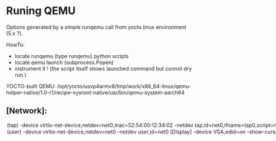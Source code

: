 # Runing QEMU

Options generated by a simple runqemu call from yocto linux environment (5.x ?).

HowTo:
 - locate runqemu (type runqemu) python scripts
 - locate qemu launch (subprocess.Popen)
 - instrument it ! (the script itself shows launched command but connot dry run )

YOCTO-built QEMU:
/opt/yocto/usvp4armv8/tmp/work/x86_64-linux/qemu-helper-native/1.0-r1/recipe-sysroot-native/usr/bin/qemu-system-aarch64

## [Network]:
 <option 1> (tap)
-device virtio-net-device,netdev=net0,mac=52:54:00:12:34:02
-netdev tap,id=net0,ifname=tap0,script=no,downscript=no
(kernel) -append ip=192.168.7.2::192.168.7.1:255.255.255.0

root $ ip tuntap add dev tap0 mode tap user ylhuillier

 <option 2> (user)
-device virtio-net-device,netdev=net0
-netdev user,id=net0

## [Display]
-device VGA,edid=on
-show-cursor
-serial mon:vc
-serial null

## [USB]
-device qemu-xhci
-device usb-tablet
-device usb-kbd

## [RNG]
-object rng-random,filename=/dev/urandom,id=rng0
-device virtio-rng-pci,rng=rng0

## [Hardware]
-machine virt
-cpu cortex-a57

## [NoDisplay]
-nographic

## [Memory]
-m 256
(kernel) -append mem=256M

## [Drive]:
-drive id=disk0,file=/opt/yocto/usvp4armv8/tmp/deploy/images/qemuarm64/core-image-full-cmdline-qemuarm64-20201105123308.rootfs.ext4,if=none,format=raw
-device virtio-blk-device,drive=disk0
(kernel) -append root=/dev/vda rw


## [NoRaid]
(kernel) -append raid=noautodetect 

## [Kernel]
-kernel /opt/yocto/usvp4armv8/tmp/deploy/images/qemuarm64/Image
-append console=ttyAMA0


# Samples
Kernel options (cmdline arguments to appear in -append)

========================
=== Simple Text Boot ===
========================

/opt/yocto/usvp4armv8/tmp/work/x86_64-linux/qemu-helper-native/1.0-r1/recipe-sysroot-native/usr/bin/qemu-system-aarch64 -machine virt -cpu cortex-a57 -nographic -m 256 -drive id=disk0,file=/opt/yocto/usvp4armv8/tmp/deploy/images/qemuarm64/core-image-full-cmdline-qemuarm64-20201105123308.rootfs.ext4,if=none,format=raw -device virtio-blk-device,drive=disk0 -kernel /opt/yocto/usvp4armv8/tmp/deploy/images/qemuarm64/Image -append "raid=noautodetect root=/dev/vda rw mem=256M console=ttyAMA0"

==================================================
=== Simple Text Boot with user network and RNG ===
==================================================

/opt/yocto/usvp4armv8/tmp/work/x86_64-linux/qemu-helper-native/1.0-r1/recipe-sysroot-native/usr/bin/qemu-system-aarch64 -machine virt -cpu cortex-a57 -nographic -m 256 -drive id=disk0,file=/home/ylhuillier/Documents/unisim/arm64vp/build/rootfs.ext4,if=none,format=raw -device virtio-blk-device,drive=disk0 -kernel /opt/yocto/usvp4armv8/tmp/deploy/images/qemuarm64/Image -object rng-random,filename=/dev/urandom,id=rng0 -device virtio-rng-pci,rng=rng0 -device virtio-net-device,netdev=net0 -netdev user,id=net0 -append "raid=noautodetect root=/dev/vda rw mem=256M console=ttyAMA0 ip=192.168.7.2::192.168.7.1:255.255.255.0"

